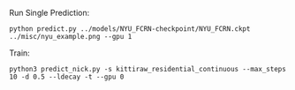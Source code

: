 Run Single Prediction: 

    python predict.py ../models/NYU_FCRN-checkpoint/NYU_FCRN.ckpt ../misc/nyu_example.png --gpu 1
    
Train:

    python3 predict_nick.py -s kittiraw_residential_continuous --max_steps 10 -d 0.5 --ldecay -t --gpu 0
